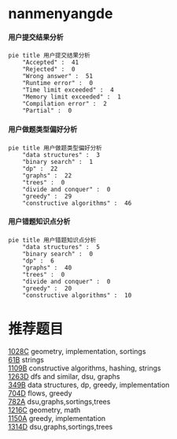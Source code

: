 # nanmenyangde

<!-- tabs:start -->



#### **用户提交结果分析**

```mermaid
pie title 用户提交结果分析
    "Accepted" :  41
    "Rejected" :  0
    "Wrong answer" :  51
    "Runtime error" :  0
    "Time limit exceeded" :  4
    "Memory limit exceeded" :  1
    "Compilation error" :  2
    "Partial" :  0
```

#### **用户做题类型偏好分析**

```mermaid
pie title 用户做题类型偏好分析
    "data structures" :  3
    "binary search" :  1
    "dp" :  22
    "graphs" :  22
    "trees" :  0
    "divide and conquer" :  0
    "greedy" :  29
    "constructive algorithms" :  46
```
#### **用户错题知识点分析**

```mermaid
pie title 用户错题知识点分析
    "data structures" :  5
    "binary search" :  0
    "dp" :  6
    "graphs" :  40
    "trees" :  0
    "divide and conquer" :  0
    "greedy" :  20
    "constructive algorithms" :  10
```



<!-- tabs:end -->
# 推荐题目
[1028C](https://codeforces.com/contest/1028/problem/C)		geometry,
                        implementation,
                        sortings		  
[61B](https://codeforces.com/contest/61/problem/B)		strings		  
[1109B](https://codeforces.com/contest/1109/problem/B)		constructive algorithms,
                        hashing,
                        strings		  
[1263D](https://codeforces.com/contest/1263/problem/D)		dfs and similar,
                        dsu,
                        graphs		  
[349B](https://codeforces.com/contest/349/problem/B)		data structures,
                        dp,
                        greedy,
                        implementation		  
[704D](https://codeforces.com/contest/704/problem/D)		flows,
                        greedy		  
[782A](https://codeforces.com/contest/782/problem/A)		dsu,graphs,sortings,trees		  
[1216C](https://codeforces.com/contest/1216/problem/C)		geometry,
                        math		  
[1150A](https://codeforces.com/contest/1150/problem/A)		greedy,
                        implementation		  
[1314D](https://codeforces.com/contest/1314/problem/D)		dsu,graphs,sortings,trees		  
